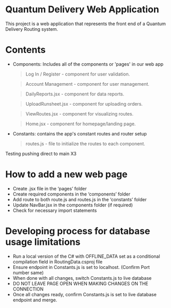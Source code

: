 # Quantum Delivery Web Application

This project is a web application that represents the front end of a Quantum Delivery Routing system.

# Contents
- Components: Includes all of the components or 'pages' in our web app

    > Log In / Register - component for user validation.

    > Account Management - component for user management.

    > DailyReports.jsx - component for data reports.

    > UploadRunsheet.jsx - component for uploading orders.

    > ViewRoutes.jsx - component for visualizing routes.

    > Home.jsx - component for homepage/landing page.

- Constants: contains the app's constant routes and router setup

    > routes.js - file to initialize the routes to each component.

    
Testing pushing direct to main X3

# How to add a new web page
- Create .jsx file in the ‘pages’ folder
- Create required components in the ‘components’ folder
- Add route to both route.js and routes.js in the ‘constants’ folder
- Update NavBar.jsx in the components folder (if required)
- Check for necessary import statements


# Developing process for database usage limitations  
- Run a local version of the C# with OFFLINE_DATA set as a conditional compilation field in RoutingData.csproj file
- Ensure endpoint in Constants.js is set to localhost. (Confirm Port number same)
- When done with all changes, switch Constants.js to live database
- DO NOT LEAVE PAGE OPEN WHEN MAKING CHANGES ON THE CONNECTION
- Once all changes ready, confirm Constants.js is set to live database endpoint and merge. 
